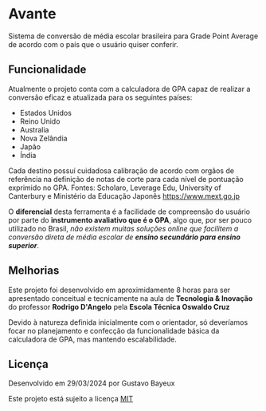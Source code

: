 
# Avante

Sistema de conversão de média escolar brasileira para Grade Point Average de acordo com o país que o usuário quiser conferir.



## Funcionalidade

Atualmente o projeto conta com a calculadora de GPA capaz de realizar a conversão eficaz e atualizada para os seguintes países:
- Estados Unidos
- Reino Unido
- Australia
- Nova Zelândia
- Japão
- Índia

Cada destino possuí cuidadosa calibração de acordo com orgãos de referência na definição de notas de corte para cada nível de pontuação exprimido no GPA.
Fontes: Scholaro, Leverage Edu, University of Canterbury e Ministério da Educação Japonês https://www.mext.go.jp

O **diferencial** desta ferramenta é a facilidade de compreensão do usuário por parte do **instrumento avaliativo que é o GPA**, algo que, por ser pouco utilizado no Brasil, *não existem muitas soluções online que facilitem a conversão direta de média escolar de **ensino secundário para ensino superior***.
## Melhorias

Este projeto foi desenvolvido em aproximidamente 8 horas para ser apresentado conceitual e tecnicamente na aula de **Tecnologia & Inovação** do professor **Rodrigo D'Angelo** pela **Escola Técnica Oswaldo Cruz**

Devido à natureza definida inicialmente com o orientador, só deveríamos focar no planejamento e confecção da funcionalidade básica da calculadora de GPA, mas mantendo escalabilidade.

## Licença

Desenvolvido em 29/03/2024 por Gustavo Bayeux

Este projeto está sujeito a licença [MIT](https://choosealicense.com/licenses/mit/)

